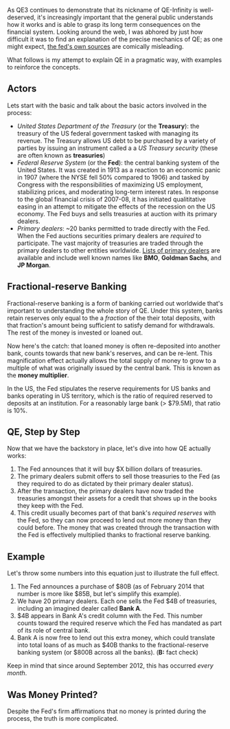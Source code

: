 As QE3 continues to demonstrate that its nickname of QE-Infinity is well-deserved, it's increasingly important that the general public understands how it works and is able to grasp its long term consequences on the financial system. Looking around the web, I was abhored by just how difficult it was to find an explanation of the precise mechanics of QE; as one might expect, [the fed's own sources](http://www.federalreserve.gov/faqs/money_12853.htm) are comically misleading.

What follows is my attempt to explain QE in a pragmatic way, with examples to reinforce the concepts.

## Actors

Lets start with the basic and talk about the basic actors involved in the process:

* *United States Department of the Treasury* (or the **Treasury**): the treasury of the US federal government tasked with managing its revenue. The Treasury allows US debt to be purchased by a variety of parties by issuing an instrument called a a _US Treasury security_ (these are often known as **treasuries**)
* *Federal Reserve System* (or the **Fed**): the central banking system of the United States. It was created in 1913 as a reaction to an economic panic in 1907 (where the NYSE fell 50% compared to 1906) and tasked by Congress with the responsibilities of maximizing US employment, stabilizing prices, and moderating long-term interest rates. In response to the global financial crisis of 2007-08, it has initiated qualititative easing in an attempt to mitigate the effects of the recession on the US economy. The Fed buys and sells treasuries at auction with its primary dealers.
* *Primary dealers*: ~20 banks permitted to trade directly with the Fed. When the Fed auctions securities primary dealers are _required_ to participate. The vast majority of treasuries are traded through the primary dealers to other entities worldwide. [Lists of primary dealers](http://en.wikipedia.org/wiki/Primary_dealer#Current_list) are available and include well known names like **BMO**, **Goldman Sachs**, and **JP Morgan**.

## Fractional-reserve Banking

Fractional-reserve banking is a form of banking carried out worldwide that's important to understanding the whole story of QE. Under this system, banks retain reserves only equal to the a _fraction_ of the their total deposits, with that fraction's amount being sufficient to satisfy demand for withdrawals. The rest of the money is invested or loaned out.

Now here's the catch: that loaned money is often re-deposited into another bank, counts towards that new bank's reserves, and can be re-lent. This magnification effect actually allows the total supply of money to grow to a multiple of what was originally issued by the central bank. This is known as the **money multiplier**.

In the US, the Fed stipulates the reserve requirements for US banks and banks operating in US territory, which is the ratio of required reserved to deposits at an institution. For a reasonably large bank (> $79.5M), that ratio is 10%.

## QE, Step by Step

Now that we have the backstory in place, let's dive into how QE actually works:

1. The Fed announces that it will buy $X billion dollars of treasuries.
1. The primary dealers submit offers to sell those treasuries to the Fed (as they required to do as dictated by their primary dealer status).
1. After the transaction, the primary dealers have now traded the treasuries amongst their assets for a credit that shows up in the books they keep with the Fed.
1. This credit usually becomes part of that bank's _required reserves_ with the Fed, so they can now proceed to lend out more money than they could before. The money that was created through the transaction with the Fed is effectively multiplied thanks to fractional reserve banking.

## Example

Let's throw some numbers into this equation just to illustrate the full effect.

1. The Fed announces a purchase of $80B (as of February 2014 that number is more like $85B, but let's simplify this example).
1. We have 20 primary dealers. Each one sells the Fed $4B of treasuries, including an imagined dealer called **Bank A**.
1. $4B appears in Bank A's credit column with the Fed. This number counts toward the required reserve which the Fed has mandated as part of its role of central bank.
1. Bank A is now free to lend out this extra money, which could translate into total loans of as much as $40B thanks to the fractional-reserve banking system (or $800B across all the banks). (**B:** fact check)

Keep in mind that since around September 2012, this has occurred _every month_.

## Was Money Printed?

Despite the Fed's firm affirmations that no money is printed during the process, the truth is more complicated.
